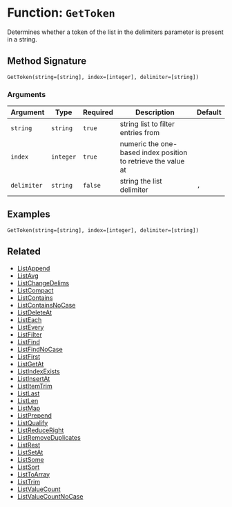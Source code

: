 [comment]: # (Note: This documentation is generated dynamically in the build process.  To modify the contents, change the javadoc on the _invoke method of the BIF class)

# Function: `GetToken`

Determines whether a token of the list in the delimiters parameter is present in a string.

## Method Signature
```
GetToken(string=[string], index=[integer], delimiter=[string])
```
### Arguments

| Argument | Type | Required | Description | Default |
|----------|------|----------|-------------|---------|
| `string` | `string` | `true` | string list to filter entries from |  |
| `index` | `integer` | `true` | numeric the one-based index position to retrieve the value at |  |
| `delimiter` | `string` | `false` | string the list delimiter | `,` |

## Examples

```
GetToken(string=[string], index=[integer], delimiter=[string])
```

## Related
  * [ListAppend](ListAppend.md)
  * [ListAvg](ListAvg.md)
  * [ListChangeDelims](ListChangeDelims.md)
  * [ListCompact](ListCompact.md)
  * [ListContains](ListContains.md)
  * [ListContainsNoCase](ListContainsNoCase.md)
  * [ListDeleteAt](ListDeleteAt.md)
  * [ListEach](ListEach.md)
  * [ListEvery](ListEvery.md)
  * [ListFilter](ListFilter.md)
  * [ListFind](ListFind.md)
  * [ListFindNoCase](ListFindNoCase.md)
  * [ListFirst](ListFirst.md)
  * [ListGetAt](ListGetAt.md)
  * [ListIndexExists](ListIndexExists.md)
  * [ListInsertAt](ListInsertAt.md)
  * [ListItemTrim](ListItemTrim.md)
  * [ListLast](ListLast.md)
  * [ListLen](ListLen.md)
  * [ListMap](ListMap.md)
  * [ListPrepend](ListPrepend.md)
  * [ListQualify](ListQualify.md)
  * [ListReduceRight](ListReduceRight.md)
  * [ListRemoveDuplicates](ListRemoveDuplicates.md)
  * [ListRest](ListRest.md)
  * [ListSetAt](ListSetAt.md)
  * [ListSome](ListSome.md)
  * [ListSort](ListSort.md)
  * [ListToArray](ListToArray.md)
  * [ListTrim](ListTrim.md)
  * [ListValueCount](ListValueCount.md)
  * [ListValueCountNoCase](ListValueCountNoCase.md)
